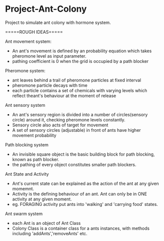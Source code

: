 # Project-Ant-Colony

Project to simulate ant colony with hormone system.

=====ROUGH IDEAS=====

Ant movement system:
  - An ant's movement is defined by an probability equation which takes pheromone level as input parameter.
  - pathing coefficient is 0 when the grid is occupied by a path blocker

Pheromone system:
  - ant leaves behind a trail of pheromone particles at fixed interval
  - pheromone particle decays with time
  - each particle contains a set of chemicals with varying levels which reflect theant's behaviour at the moment of release
  
Ant sensory system
  - An ant's sensory region is divided into a number of circles(sensory circle) around it, checking
    pheromone levels constantly.
  - Sensory circle also acts of target for movement
  - A set of sensory circles (adjustable) in front of ants have higher movement probability

Path blocking system
  - An invisible square object is the basic building block for path blocking, known as path blocker.
  - the pathing of every object constitutes smaller path blockers. 

Ant State and Activity
 - Ant's current state can be explained as the action of the ant at any given momemnt. 
 - Activity is the defining behaviour of an ant. Ant can only be in ONE activity at any given moment.
 - eg. FORAGING activity put ants into 'walking' and 'carrying food' states.


Ant swarm system
- each Ant is an object of Ant Class
- Colony Class is a container class for a ants instances, with methods including 'addAnts','removeAnts' etc. 